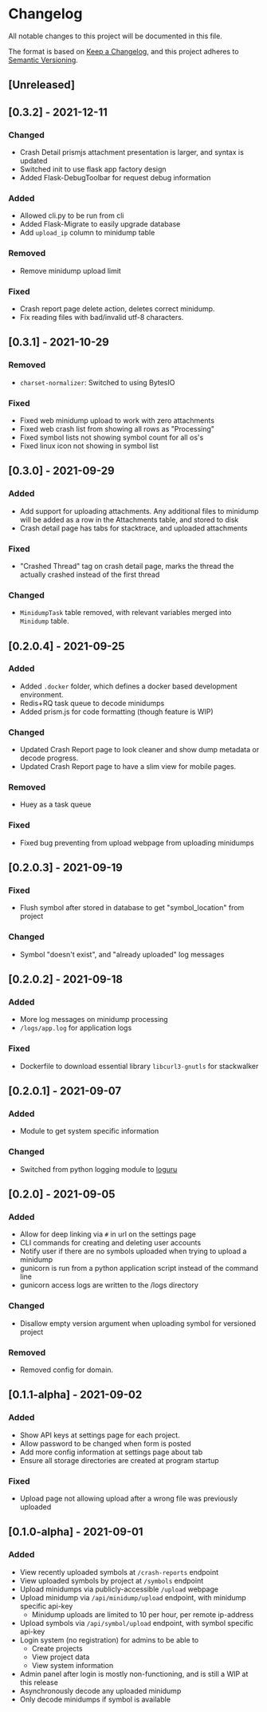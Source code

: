 # Changelog
All notable changes to this project will be documented in this file.

The format is based on [Keep a Changelog](https://keepachangelog.com/en/1.0.0/),
and this project adheres to [Semantic Versioning](https://semver.org/spec/v2.0.0.html).

## [Unreleased]

## [0.3.2] - 2021-12-11
### Changed
- Crash Detail prismjs attachment presentation is larger, and syntax is updated
- Switched init to use flask app factory design
- Added Flask-DebugToolbar for request debug information

### Added
- Allowed cli.py to be run from cli
- Added Flask-Migrate to easily upgrade database
- Add `upload_ip` column to minidump table

### Removed
- Remove minidump upload limit

### Fixed
- Crash report page delete action, deletes correct minidump.
- Fix reading files with bad/invalid utf-8 characters.

## [0.3.1] - 2021-10-29
### Removed
- `charset-normalizer`: Switched to using BytesIO

### Fixed
- Fixed web minidump upload to work with zero attachments
- Fixed web crash list from showing all rows as "Processing"
- Fixed symbol lists not showing symbol count for all os's
- Fixed linux icon not showing in symbol list

## [0.3.0] - 2021-09-29
### Added
- Add support for uploading attachments. Any additional files to minidump will be added as a row in the Attachments table, and stored to disk
- Crash detail page has tabs for stacktrace, and uploaded attachments

### Fixed
- "Crashed Thread" tag on crash detail page, marks the thread the actually crashed instead of the first thread

### Changed
- `MinidumpTask` table removed, with relevant variables merged into `Minidump` table.


## [0.2.0.4] - 2021-09-25
### Added
- Added `.docker` folder, which defines a docker based development environment.
- Redis+RQ task queue to decode minidumps
- Added prism.js for code formatting (though feature is WIP)

### Changed
- Updated Crash Report page to look cleaner and show dump metadata or decode progress.
- Updated Crash Report page to have a slim view for mobile pages.

### Removed
- Huey as a task queue

### Fixed
- Fixed bug preventing from upload webpage from uploading minidumps

## [0.2.0.3] - 2021-09-19
### Fixed
- Flush symbol after stored in database to get "symbol_location" from project

### Changed
- Symbol "doesn't exist", and "already uploaded" log messages

## [0.2.0.2] - 2021-09-18
### Added
- More log messages on minidump processing
- `/logs/app.log` for application logs

### Fixed
- Dockerfile to download essential library `libcurl3-gnutls` for stackwalker


## [0.2.0.1] - 2021-09-07
### Added
- Module to get system specific information

### Changed
- Switched from python logging module to [loguru](https://github.com/Delgan/loguru)

## [0.2.0] - 2021-09-05
### Added
- Allow for deep linking via `#` in url on the settings page
- CLI commands for creating and deleting user accounts
- Notify user if there are no symbols uploaded when trying to upload a minidump
- gunicorn is run from a python application script instead of the command line
- gunicorn access logs are written to the /logs directory

### Changed
- Disallow empty version argument when uploading symbol for versioned project

### Removed
- Removed config for domain.

## [0.1.1-alpha] - 2021-09-02
### Added
- Show API keys at settings page for each project.
- Allow password to be changed when form is posted 
- Add more config information at settings page about tab
- Ensure all storage directories are created at program startup

### Fixed
- Upload page not allowing upload after a wrong file was previously uploaded

## [0.1.0-alpha] - 2021-09-01
### Added
- View recently uploaded symbols at `/crash-reports` endpoint
- View uploaded symbols by project at `/symbols` endpoint
- Upload minidumps via publicly-accessible `/upload` webpage
- Upload minidump via `/api/minidump/upload` endpoint, with minidump specific api-key
  - Minidump uploads are limited to 10 per hour, per remote ip-address
- Upload symbols via `/api/symbol/upload` endpoint, with symbol specific api-key
- Login system (no registration) for admins to be able to
  - Create projects
  - View project data
  - View system information
- Admin panel after login is mostly non-functioning, and is still a WIP at this release
- Asynchronously decode any uploaded minidump
- Only decode minidumps if symbol is available
